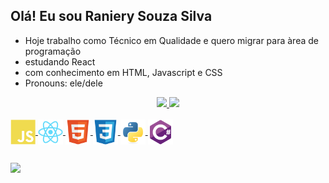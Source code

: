 ## Olá! Eu sou Raniery Souza Silva
- Hoje trabalho como Técnico em Qualidade e quero migrar para àrea de programação
- estudando React
- com conhecimento em HTML, Javascript e CSS
- Pronouns: ele/dele

<div align="center">
  <a href="https://github.com/RanierySouzaSilva">
  <img height="180em" src="https://github-readme-stats.vercel.app/api?username=RanierySouzaSilva&show_icons=true&theme=dark&include_all_commits=true&count_private=true"/>
  <img height="180em" src="https://github-readme-stats.vercel.app/api/top-langs/?username=RanierySouzaSilva&layout=compact&langs_count=7&theme=dark"/>
</div>

<div style="display: inline_block"><br>
  <img align="center" alt=height="30" width="40" src="https://raw.githubusercontent.com/devicons/devicon/master/icons/javascript/javascript-plain.svg">
  <img align="center" alt=height="30" width="40" src="https://raw.githubusercontent.com/devicons/devicon/master/icons/react/react-original.svg">
  <img align="center" alt=height="30" width="40" src="https://raw.githubusercontent.com/devicons/devicon/master/icons/html5/html5-original.svg">
  <img align="center" alt=height="30" width="40" src="https://raw.githubusercontent.com/devicons/devicon/master/icons/css3/css3-original.svg">
  <img align="center" alt=height="30" width="40" src="https://raw.githubusercontent.com/devicons/devicon/master/icons/python/python-original.svg">
  <img align="center" alt=height="30" width="40" src="https://raw.githubusercontent.com/devicons/devicon/master/icons/csharp/csharp-original.svg">
 
</div>

##
<div>
 
  <a href="https://https://www.linkedin.com/in/ranierysilva" target="_blank"><img src="https://img.shields.io/badge/-LinkedIn-%230077B5?style=for-the-badge&logo=linkedin&logoColor=white" target="_blank"></a> 
  </div>
  
  
  
